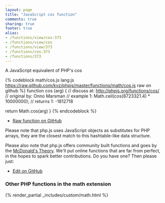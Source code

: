 ```yaml
---
layout: page
title: "JavaScript cos function"
comments: true
sharing: true
footer: true
alias:
- /functions/view/cos:373
- /functions/view/cos
- /functions/view/373
- /functions/cos:373
- /functions/373
---
```

<!-- Generated by Rakefile:build -->
A JavaScript equivalent of PHP's cos

{% codeblock math/cos.js lang:js https://raw.github.com/kvz/phpjs/master/functions/math/cos.js raw on github %}
function cos (arg) {
  //  discuss at: http://phpjs.org/functions/cos/
  // original by: Onno Marsman
  //   example 1: Math.ceil(cos(8723321.4) * 10000000);
  //   returns 1: -1812718

  return Math.cos(arg)
}
{% endcodeblock %}

 - [Raw function on GitHub](https://github.com/kvz/phpjs/blob/master/functions/math/cos.js)

Please note that php.js uses JavaScript objects as substitutes for PHP arrays, they are 
the closest match to this hashtable-like data structure. 

Please also note that php.js offers community built functions and goes by the 
[McDonald's Theory](https://medium.com/what-i-learned-building/9216e1c9da7d). We'll put online 
functions that are far from perfect, in the hopes to spark better contributions. 
Do you have one? Then please just: 

 - [Edit on GitHub](https://github.com/kvz/phpjs/edit/master/functions/math/cos.js)


### Other PHP functions in the math extension
{% render_partial _includes/custom/math.html %}
